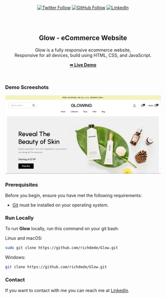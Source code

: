 <div align="center">
  
[![Twitter Follow](https://img.shields.io/twitter/follow/iamt_toby?style=social)](https://twitter.com/intent/follow?screen_name=iamt_toby)
[![GitHub Follow](https://img.shields.io/github/followers/richdede?label=Follow&style=social)](https://github.com/richdede)
[![LinkedIn](https://img.shields.io/badge/LinkedIn-Connect-blue?style=flat-square&logo=linkedin)](https://www.linkedin.com/in/dee-prince-dede-970913217/)

  <br />
  <br />

  <h2 align="center">Glow - eCommerce Website</h2>

  Glow is a fully responsive ecommerce website, <br />Responsive for all devices, build using HTML, CSS, and JavaScript.

  <a href="https://glow-mocha.vercel.app/"><strong>➥ Live Demo</strong></a>

</div>

<br />

### Demo Screeshots

![Glowing Desktop Demo](./desktop.png "Desktop Demo")

### Prerequisites

Before you begin, ensure you have met the following requirements:

* [Git](https://git-scm.com/downloads "Download Git") must be installed on your operating system.

### Run Locally

To run **Glow** locally, run this command on your git bash:

Linux and macOS:

```bash
sudo git clone https://github.com/richdede/Glow.git
```

Windows:

```bash
git clone https://github.com/richdede/Glow.git
```

### Contact

If you want to contact with me you can reach me at [LinkedIn](https://www.linkedin.com/in/dee-prince-dede-970913217/).
